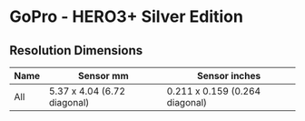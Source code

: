 # GoPro - HERO3+ Silver Edition

## Resolution Dimensions

| Name   | Sensor mm                   | Sensor inches                  |
|--------|-----------------------------|--------------------------------|
| All    | 5.37 x 4.04 (6.72 diagonal) | 0.211 x 0.159 (0.264 diagonal) |
